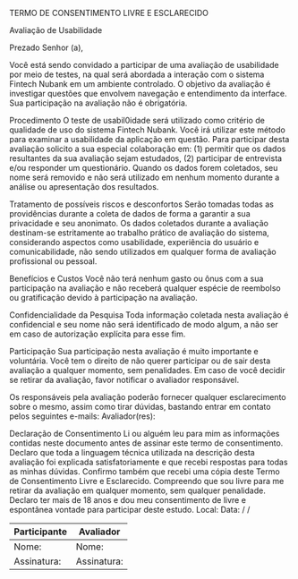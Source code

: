 TERMO DE CONSENTIMENTO LIVRE E ESCLARECIDO

Avaliação de Usabilidade

Prezado Senhor (a),

Você está sendo convidado a participar de uma avaliação de usabilidade por meio de testes, na qual será abordada a interação com o sistema Fintech Nubank em um ambiente controlado. O objetivo da avaliação é investigar questões que envolvem navegação e entendimento da interface. Sua participação na avaliação não é obrigatória.

Procedimento
O teste de usabil0idade será utilizado como critério de qualidade de uso do sistema Fintech Nubank. Você irá utilizar este método para examinar a usabilidade da aplicação em questão. Para participar desta avaliação solicito a sua especial colaboração em: (1) permitir que os dados resultantes da sua avaliação sejam estudados, (2) participar de entrevista e/ou responder um questionário. Quando os dados forem coletados, seu nome será removido e não será utilizado em nenhum momento durante a análise ou apresentação dos resultados. 

Tratamento de possíveis riscos e desconfortos
Serão tomadas todas as providências durante a coleta de dados de forma a garantir a sua privacidade e seu anonimato. Os dados coletados durante a avaliação destinam-se estritamente ao trabalho prático de avaliação do sistema, considerando aspectos como usabilidade, experiência do usuário e comunicabilidade, não sendo utilizados em qualquer forma de avaliação profissional ou pessoal. 

Benefícios e Custos
Você não terá nenhum gasto ou ônus com a sua participação na avaliação e não receberá qualquer espécie de reembolso ou gratificação devido à participação na avaliação. 

Confidencialidade da Pesquisa
Toda informação coletada nesta avaliação é confidencial e seu nome não será identificado de modo algum, a não ser em caso de autorização explícita para esse fim.

Participação
Sua participação nesta avaliação é muito importante e voluntária. Você tem o direito de não querer participar ou de sair desta avaliação a qualquer momento, sem penalidades. Em caso de você decidir se retirar da avaliação, favor notificar o avaliador responsável.

Os responsáveis pela avaliação poderão fornecer qualquer esclarecimento sobre o mesmo, assim como tirar dúvidas, bastando entrar em contato pelos seguintes e-mails: 
Avaliador(res):  





Declaração de Consentimento
Li ou alguém leu para mim as informações contidas neste documento antes de assinar este termo de consentimento. Declaro que toda a linguagem técnica utilizada na descrição desta avaliação foi explicada satisfatoriamente e que recebi respostas para todas as minhas dúvidas. Confirmo também que recebi uma cópia deste Termo de Consentimento Livre e Esclarecido. Compreendo que sou livre para me retirar da avaliação em qualquer momento, sem qualquer penalidade. Declaro ter mais de 18 anos e dou meu consentimento de livre e espontânea vontade para participar deste estudo.
Local: 
Data:  /  /

 | Participante                 | Avaliador              |
 |------------------------------|------------------------|
 |Nome:                         | Nome:                  |
 |Assinatura:                   |Assinatura:             |
